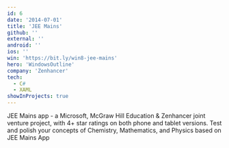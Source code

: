 ```yaml
---
id: 6
date: '2014-07-01'
title: 'JEE Mains'
github: ''
external: ''
android: ''
ios: ''
win: 'https://bit.ly/win8-jee-mains'
hero: 'WindowsOutline'
company: 'Zenhancer'
tech:
  - C#
  - XAML
showInProjects: true
---
```


JEE Mains app - a Microsoft, McGraw Hill Education & Zenhancer joint venture project, with 4+ star ratings on both phone and tablet versions.
Test and polish your concepts of Chemistry, Mathematics, and Physics based on JEE Mains App
